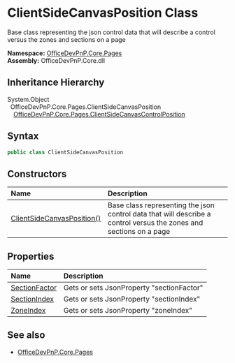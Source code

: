 # ClientSideCanvasPosition Class
 Base class representing the json control data that will describe a control versus the zones and sections on a page   

**Namespace:** [OfficeDevPnP.Core.Pages](OfficeDevPnP.Core.Pages.md)  
**Assembly:** OfficeDevPnP.Core.dll  
## Inheritance Hierarchy
System.Object  
&ensp;OfficeDevPnP.Core.Pages.ClientSideCanvasPosition  
&emsp;[OfficeDevPnP.Core.Pages.ClientSideCanvasControlPosition](OfficeDevPnP.Core.Pages.ClientSideCanvasControlPosition.md)  
## Syntax
```C#
public class ClientSideCanvasPosition
```
## Constructors
|**Name**|**Description**|
|:-----|:-----|
| [ClientSideCanvasPosition()](OfficeDevPnP.Core.Pages.ClientSideCanvasPosition.ctor1.md) |  Base class representing the json control data that will describe a control versus the zones and sections on a page 
## Properties
|**Name**|**Description**|
|:-----|:-----|
| [SectionFactor](OfficeDevPnP.Core.Pages.ClientSideCanvasPosition.SectionFactor.md) | Gets or sets JsonProperty "sectionFactor"
| [SectionIndex](OfficeDevPnP.Core.Pages.ClientSideCanvasPosition.SectionIndex.md) | Gets or sets JsonProperty "sectionIndex"
| [ZoneIndex](OfficeDevPnP.Core.Pages.ClientSideCanvasPosition.ZoneIndex.md) | Gets or sets JsonProperty "zoneIndex"
## See also
- [OfficeDevPnP.Core.Pages](OfficeDevPnP.Core.Pages.md)
